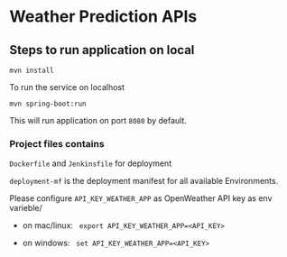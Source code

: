# Weather Prediction APIs

## Steps to run application on local

`mvn install`

To run the service on localhost </br>

`mvn spring-boot:run`

This will run application on port `8080` by default.

### Project files contains

`Dockerfile` and `Jenkinsfile` for deployment

`deployment-mf` is the deployment manifest for all available Environments.

Please configure `API_KEY_WEATHER_APP` as OpenWeather API key as env varieble/

- on mac/linux: ` export API_KEY_WEATHER_APP=<API_KEY>`

- on windows:
  ` set API_KEY_WEATHER_APP=<API_KEY>`
